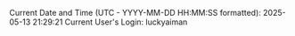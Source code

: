 Current Date and Time (UTC - YYYY-MM-DD HH:MM:SS formatted): 2025-05-13 21:29:21
Current User's Login: luckyaiman
